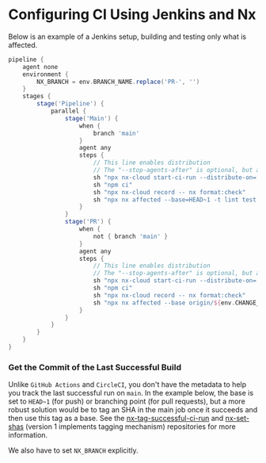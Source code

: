 # Configuring CI Using Jenkins and Nx

Below is an example of a Jenkins setup, building and testing only what is affected.

```groovy
pipeline {
    agent none
    environment {
        NX_BRANCH = env.BRANCH_NAME.replace('PR-', '')
    }
    stages {
        stage('Pipeline') {
            parallel {
                stage('Main') {
                    when {
                        branch 'main'
                    }
                    agent any
                    steps {
                        // This line enables distribution
                        // The "--stop-agents-after" is optional, but allows idle agents to shut down once the "e2e-ci" targets have been requested
                        sh "npx nx-cloud start-ci-run --distribute-on='5 linux-medium-js' --stop-agents-after='e2e-ci'"
                        sh "npm ci"
                        sh "npx nx-cloud record -- nx format:check"
                        sh "npx nx affected --base=HEAD~1 -t lint test build e2e-ci"
                    }
                }
                stage('PR') {
                    when {
                        not { branch 'main' }
                    }
                    agent any
                    steps {
                        // This line enables distribution
                        // The "--stop-agents-after" is optional, but allows idle agents to shut down once the "e2e-ci" targets have been requested
                        sh "npx nx-cloud start-ci-run --distribute-on='5 linux-medium-js' --stop-agents-after='e2e-ci'"
                        sh "npm ci"
                        sh "npx nx-cloud record -- nx format:check"
                        sh "npx nx affected --base origin/${env.CHANGE_TARGET} -t lint test build e2e-ci"
                    }
                }
            }
        }
    }
}
```

### Get the Commit of the Last Successful Build

Unlike `GitHub Actions` and `CircleCI`, you don't have the metadata to help you track the last successful run on `main`. In the example below, the base is set to `HEAD~1` (for push) or branching point (for pull requests), but a more robust solution would be to tag an SHA in the main job once it succeeds and then use this tag as a base. See the [nx-tag-successful-ci-run](https://github.com/nrwl/nx-tag-successful-ci-run) and [nx-set-shas](https://github.com/nrwl/nx-set-shas) (version 1 implements tagging mechanism) repositories for more information.

We also have to set `NX_BRANCH` explicitly.

